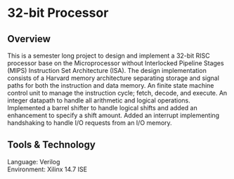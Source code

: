 # 32-bit Processor
## Overview
This is a semester long project to design and implement a 32-bit RISC processor base on the Microprocessor without Interlocked Pipeline Stages (MIPS) Instruction Set Architecture (ISA). The design implementation consists of a Harvard memory architecture separating storage and signal paths for both the instruction and data memory. An finite state machine control unit to manage the instruction cycle; fetch, decode, and execute. An integer datapath to handle all arithmetic and logical operations. Implemented a barrel shifter to handle logical shifts and added an enhancement to specify a shift amount. Added an interrupt implementing handshaking to handle I/O requests from an I/O memory.

## Tools & Technology
Language: Verilog<br>
Environment: Xilinx 14.7 ISE<br>
